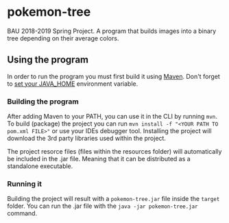 # pokemon-tree
BAU 2018-2019 Spring Project. A program that builds images into a binary tree depending on their average colors.

## Using the program
In order to run the program you must first build it using [Maven](https://maven.apache.org/download.cgi). Don't forget to [set your JAVA_HOME](https://docs.oracle.com/cd/E19182-01/821-0917/6nluh6gq9/index.html) environment variable.

### Building the program
After adding Maven to your PATH, you can use it in the CLI by running ``mvn``.
To build (package) the project you can run ```mvn install -f "<YOUR PATH TO pom.xml FILE>"``` or use your IDEs debugger tool. Installing the project will download the 3rd party libraries used within the project.

The project resorce files (files within the resources folder) will automatically be included in the .jar file. Meaning that it can be distributed as a standalone executable. 

### Running it
Building the project will result with a ``pokemon-tree.jar`` file inside the ``target`` folder. You can run the .jar file with the ``java -jar pokemon-tree.jar`` command.
